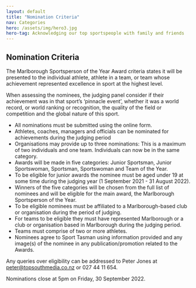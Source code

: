 ```yaml
---
layout: default
title: "Nomination Criteria"
nav: Categories
hero: /assets/img/hero3.jpg
hero-tag: Acknowledging our top sportspeople with family and friends
---
```


## Nomination Criteria

The Marlborough Sportsperson of the Year Award criteria states it will be presented to the individual
athlete, athlete in a team, or team whose achievement represented excellence in sport at the highest
level.

When assessing the nominees, the judging panel consider if their achievement was in that sport’s
‘pinnacle event’, whether it was a world record, or world ranking or recognition, the quality of the field or
competition and the global nature of this sport.

- All nominations must be submitted using the online form.
- Athletes, coaches, managers and officials can be nominated for achievements during the judging
period
- Organisations may provide up to three nominations: This is a maximum of two individuals and one
team. Individuals can now be in the same category.
- Awards will be made in five categories: Junior Sportsman, Junior Sportswoman, Sportsman,
Sportswoman and Team of the Year.
- To be eligible for junior awards the nominee must be aged under 19 at some time during the judging
year (1 September 2021 - 31 August 2022).
- Winners of the five categories will be chosen from the full list of nominees and will be eligible for
the main award, the Marlborough Sportsperson of the Year.
- To be eligible nominees must be affiliated to a Marlborough-based club or organisation during the
period of judging.
- For teams to be eligible they must have represented Marlborough or a club or organisation based
in Marlborough during the judging period.
- Teams must comprise of two or more athletes.
- Nominees agree to Sport Tasman using information provided and any image(s) of the nominee in
any publication/promotion related to the Awards.

Any queries over eligibility can be addressed to Peter Jones at peter@topsouthmedia.co.nz or 027 44 11 654.

Nominations close at 5pm on Friday, 30 September 2022.
